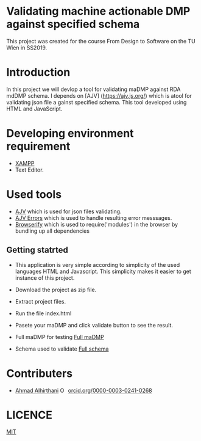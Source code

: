 # Validating machine actionable DMP against specified schema
This project was created for the course From Design to Software on the TU Wien in SS2019.

# Introduction
In this project we will devlop a tool for validating maDMP against RDA mdDMP schema. I depends on [AJV] (https://ajv.js.org/) which is atool for validating json file a gainst specified schema. This tool developed using HTML and JavaScript.

# Developing environment requirement
* [XAMPP](https://www.apachefriends.org/download.html)
* Text Editor.

# Used tools
* [AJV](https://ajv.js.org/) which is used for json files validating.
* [AJV Errors](https://www.npmjs.com/package/ajv-errors) which is used to handle resulting error messsages.
* [Browserify](http://browserify.org/) which is used to require('modules') in the browser by bundling up all dependencies 

## Getting statrted
* This application is very simple according to simplicity of the used languages HTML and Javascript. This simplicity makes it easier to get instance of this project.
* Download the project as zip file.
* Extract project files.
* Run the file index.html
* Pasete your maDMP and click validate button to see the result.

* Full maDMP for testing
[Full maDMP](https://github.com/hertai86/validating-machine-actionable-DMP/blob/master/testingExamples/fullmaDMP.json)  

* Schema used to validate
[Full schema](https://github.com/hertai86/validating-machine-actionable-DMP/blob/master/schema.json)  

# Contributers
* [Ahmad Alhirthani](https://orcid.org/0000-0003-0241-0268) <a href="https://orcid.org/0000-0003-0241-0268" target="orcid.widget" rel="noopener noreferrer" style="vertical-align:top;"><img src="https://orcid.org/sites/default/files/images/orcid_16x16.png" style="width:1em;margin-right:.5em;" alt="ORCID iD icon">orcid.org/0000-0003-0241-0268</a>

# LICENCE
[MIT](https://github.com/hertai86/Validating-machine-actionable-DMP/blob/master/LICENSE)  




